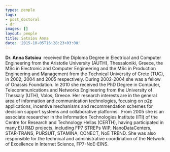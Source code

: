 ```yaml
---
types: people
tags:
- post_doctoral
- dr
images: []
layout: people
title: Satsiou Anna
date: '2015-10-05T16:28:23+03:00'
---
```

<p><strong>Dr. Anna Satsiou </strong>&nbsp;received the Diploma Degree in Electrical and Computer Engineering from the Aristotle University (AUTH), Thessaloniki, Greece, the MSc in Electronic and Computer Engineering and the MSc in Production Engineering and Management from the Technical University of Crete (TUC), in 2002, 2004 and 2005 respectively. During 2002-2004 she was a fellow of Onassis Foundation. In 2010 she received the PhD Degree in Computer, Telecommunications and Networks Engineering from the University of Thessaly (UTH), Volos, Greece. Her research interests are in the general area of information and communication technologies, focusing on p2p applications, incentive mechanisms and recommendation schemes for decision support systems and collaborative platforms. &nbsp;From 2005 she is an associate researcher in the Information Technologies Institute (ITI) of the Centre for Research and Technology Hellas (CERTH), having participated in many EU R&amp;D projects, including FP7 STREPs WIP, NanoDataCenters, STAR-TRANS, PURSUIT, STAMINA, CONECT, NoE TREND. She was also responsible for the technical and administrative coordination of the Network of Excellence in Internet Science, FP7-NoE-EINS.</p>
